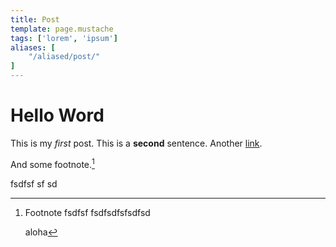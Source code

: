 ```yaml
---
title: Post
template: page.mustache
tags: ['lorem', 'ipsum']
aliases: [
    "/aliased/post/"
]
---
```


# Hello Word

This is my *first* post. This is a **second** sentence. Another [link](#).

And some footnote.[^11]

[^11]: Footnote
    fsdfsf
    fsdfsdfsfsdfsd

    aloha

[^2]: Lorem ipsum

    Next line

fsdfsf sf sd
